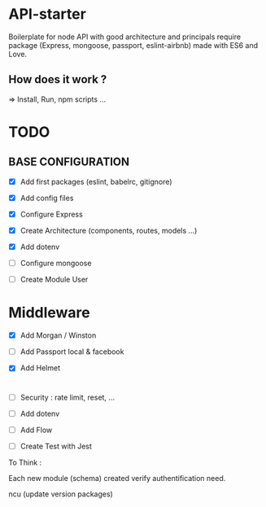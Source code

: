 # API-starter
Boilerplate for node API with good architecture and principals require package (Express, mongoose, passport, eslint-airbnb) made with ES6 and Love.

## How does it work ?
=> Install, Run, npm scripts ...

# TODO


## BASE CONFIGURATION

- [x] Add first packages (eslint, babelrc, gitignore)

- [x] Add config files

- [x] Configure Express

- [x] Create Architecture (components, routes, models ...)

- [x] Add dotenv

- [ ] Configure mongoose

- [ ] Create Module User

# Middleware
- [x] Add Morgan / Winston 

- [ ] Add Passport local & facebook

- [x] Add Helmet


#

- [ ] Security : rate limit, reset, ...

- [ ] Add dotenv



- [ ] Add Flow

- [ ] Create Test with Jest



To Think :

Each new module (schema) created verify authentification need.

ncu (update version packages)